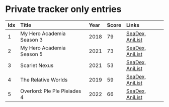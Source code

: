 # Private tracker only entries
| Idx | Title                        | Year | Score | Links                                                                              |
| :---| :----------------------------| :----| :-----| :----------------------------------------------------------------------------------|
| 1   | My Hero Academia Season 3    | 2018 | 79    | [SeaDex](https://releases.moe/100166/), [AniList](https://anilist.co/anime/100166) |
| 2   | My Hero Academia Season 5    | 2021 | 73    | [SeaDex](https://releases.moe/117193/), [AniList](https://anilist.co/anime/117193) |
| 3   | Scarlet Nexus                | 2021 | 53    | [SeaDex](https://releases.moe/131150/), [AniList](https://anilist.co/anime/131150) |
| 4   | The Relative Worlds          | 2019 | 59    | [SeaDex](https://releases.moe/104562/), [AniList](https://anilist.co/anime/104562) |
| 5   | Overlord: Ple Ple Pleiades 4 | 2022 | 66    | [SeaDex](https://releases.moe/151898/), [AniList](https://anilist.co/anime/151898) |